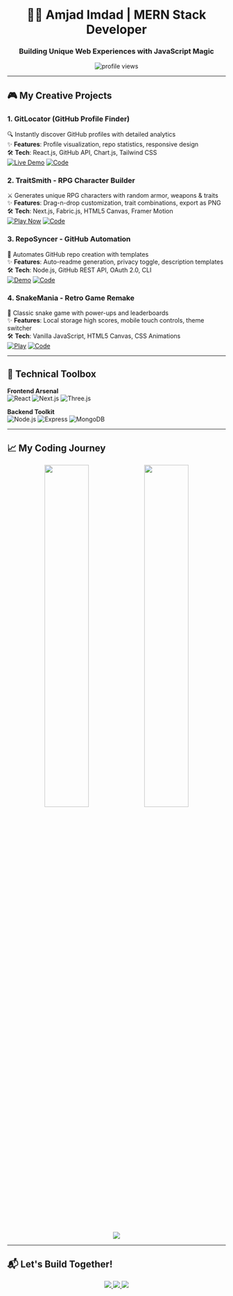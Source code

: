 <h1 align="center">👨‍💻 Amjad Imdad | MERN Stack Developer</h1>
<h3 align="center">Building Unique Web Experiences with JavaScript Magic</h3>

<p align="center">
  <img src="https://komarev.com/ghpvc/?username=amjadimdad00&label=Profile%20views&color=0e75b6&style=flat" alt="profile views" />
</p>

---

## 🎮 My Creative Projects

### 1. GitLocator (GitHub Profile Finder)
🔍 Instantly discover GitHub profiles with detailed analytics  
✨ **Features**: Profile visualization, repo statistics, responsive design  
🛠️ **Tech**: React.js, GitHub API, Chart.js, Tailwind CSS  
[![Live Demo](https://img.shields.io/badge/🚀_Live_Demo-FF5722?style=for-the-badge)](https://gitlocator.vercel.app) 
[![Code](https://img.shields.io/badge/💻_Code-181717?style=for-the-badge&logo=github)](https://github.com/amjadimdad00/GitLocator)

### 2. TraitSmith - RPG Character Builder
⚔️ Generates unique RPG characters with random armor, weapons & traits  
✨ **Features**: Drag-n-drop customization, trait combinations, export as PNG  
🛠️ **Tech**: Next.js, Fabric.js, HTML5 Canvas, Framer Motion  
[![Play Now](https://img.shields.io/badge/🎮_Try_Now-4CAF50?style=for-the-badge)](https://traitsmith-rpg.vercel.app) 
[![Code](https://img.shields.io/badge/💻_Code-181717?style=for-the-badge&logo=github)](https://github.com/amjadimdad00/TraitSmith)

### 3. RepoSyncer - GitHub Automation
🤖 Automates GitHub repo creation with templates  
✨ **Features**: Auto-readme generation, privacy toggle, description templates  
🛠️ **Tech**: Node.js, GitHub REST API, OAuth 2.0, CLI  
[![Demo](https://img.shields.io/badge/⚡_CLI_Demo-593D88?style=for-the-badge&logo=github-actions)](https://github.com/amjadimdad00/RepoSyncer#demo) 
[![Code](https://img.shields.io/badge/💻_Code-181717?style=for-the-badge&logo=github)](https://github.com/amjadimdad00/RepoSyncer)

### 4. SnakeMania - Retro Game Remake
🐍 Classic snake game with power-ups and leaderboards  
✨ **Features**: Local storage high scores, mobile touch controls, theme switcher  
🛠️ **Tech**: Vanilla JavaScript, HTML5 Canvas, CSS Animations  
[![Play](https://img.shields.io/badge/🕹️_Play_Now-FF6600?style=for-the-badge)](https://snakemania-amjad.netlify.app) 
[![Code](https://img.shields.io/badge/💻_Code-181717?style=for-the-badge&logo=github)](https://github.com/amjadimdad00/SnakeMania)

---

## 🧰 Technical Toolbox

**Frontend Arsenal**  
![React](https://img.shields.io/badge/-React-61DAFB?logo=react&logoColor=black&style=flat)
![Next.js](https://img.shields.io/badge/-Next.js-000000?logo=nextdotjs&logoColor=white&style=flat)
![Three.js](https://img.shields.io/badge/-Three.js-000000?logo=threedotjs&logoColor=white&style=flat)

**Backend Toolkit**  
![Node.js](https://img.shields.io/badge/-Node.js-339933?logo=nodedotjs&logoColor=white&style=flat)
![Express](https://img.shields.io/badge/-Express-000000?logo=express&logoColor=white&style=flat)
![MongoDB](https://img.shields.io/badge/-MongoDB-47A248?logo=mongodb&logoColor=white&style=flat)

---

## 📈 My Coding Journey

<p align="center">
  <img width="45%" src="https://github-readme-stats.vercel.app/api?username=amjadimdad00&show_icons=true&theme=dark&hide_border=true" />
  <img width="45%" src="https://github-readme-streak-stats.herokuapp.com/?user=amjadimdad00&theme=dark&hide_border=true" />
</p>

<p align="center">
  <img src="https://github-readme-activity-graph.vercel.app/graph?username=amjadimdad00&theme=react-dark&hide_border=true" />
</p>

---

## 📬 Let's Build Together!

<p align="center">
  <a href="https://linkedin.com/in/yourprofile">
    <img src="https://img.shields.io/badge/Let's_Connect_on_LinkedIn-0A66C2?style=for-the-badge&logo=linkedin" />
  </a>
  <a href="mailto:amjadimdad65@gmail.com">
    <img src="https://img.shields.io/badge/Email_Me-D14836?style=for-the-badge&logo=gmail&logoColor=white" />
  </a>
  <a href="https://amjadimdad00.vercel.app">
    <img src="https://img.shields.io/badge/🎨_Portfolio-FF4088?style=for-the-badge&logo=vercel" />
  </a>
</p>
